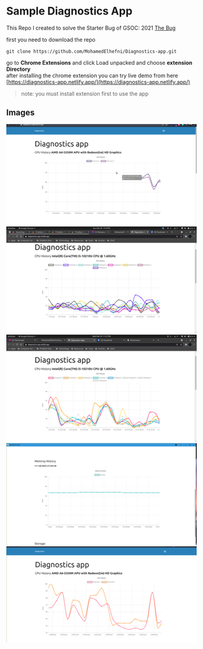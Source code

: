# Sample Diagnostics App
This Repo I created to solve the Starter Bug of GSOC: 2021 [The Bug](https://docs.google.com/document/d/1CltFQ7oIA0TO47xzpRFvvOrfpI9qeJZCMM8QSxjiuNk/edit?resourcekey=0-usYPDX3vZ6xiOQfxYkSG5w#heading=h.23klu77rnpy9)  

first you need to download the repo 
```
git clone https://github.com/MohamedElhefni/Diagnostics-app.git
```
go to **Chrome Extensions** and click Load unpacked and choose **extension Directory**  
after installing the chrome extension you can try live demo from here  
[https://diagnostics-app.netlify.app/](https://diagnostics-app.netlify.app/)

> note: you must install extension first to use the app   


## Images

![alt text](./img/diagnostics.gif "Diagnostics GIF")
![alt text](./img/cpu-chart-1.png "Chart 1 multiple cores")
![alt text](./img/multiple-cores.png "multiple cores chart")
![alt text](./img/pwa-mem-usage.png "Memory Usage Chart on pwa app")
![alt text](./img/cpuusage.png "Cpu Usage Chart ")
